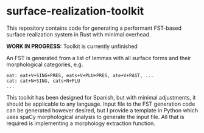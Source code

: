 # surface-realization-toolkit
This repository contains code for generating a performant FST-based surface realization system in Rust with minimal overhead.

**WORK IN PROGRESS:** Toolkit is currently unfinished

An FST is generated from a list of lemmas with all surface forms and their morphological categories, e.g.

```
eat: eat+V+SING+PRES, eats+V+PLU+PRES, ate+V+PAST, ...
cat: cat+N+SING, cats+N+PLU
...
```

This toolkit has been designed for Spanish, but with minimal adjustments, it should be applicable to any language. Input file to the FST generation code can be generated however desired, but I provide a template in Python which uses spaCy morphological analysis to generate the input file. All that is required is implementing a morphology extraction function.
